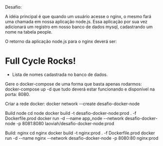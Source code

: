 Desafio:

A idéia principal é que quando um usuário acesse o nginx, o mesmo fará uma chamada em nossa aplicação node.js. Essa aplicação por sua vez adicionará um registro em nosso banco de dados mysql, cadastrando um nome na tabela people.

O retorno da aplicação node.js para o nginx deverá ser:

<h1>Full Cycle Rocks!</h1>

- Lista de nomes cadastrada no banco de dados.

Gere o docker-compose de uma forma que basta apenas rodarmos: docker-compose up -d que tudo deverá estar funcionando e disponível na porta: 8080.


Criar a rede docker:
docker network --create desafio-docker-node


Build node
cd node
docker build -t desafio-docker-node:prod . -f Dockerfile.prod
docker run -d --name app_node --network desafio-docker-node -p 8081:8080 laoviah/desafio-docker-node:prod

Build: nginx
cd nginx
docker build -t nginx:prod . -f Dockerfile.prod
docker run -d --name nginx --network desafio-docker-node -p 8080:80 nginx:prod
